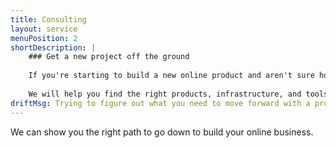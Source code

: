 ```yaml
---
title: Consulting
layout: service
menuPosition: 2
shortDescription: |
    ### Get a new project off the ground
    
    If you're starting to build a new online product and aren't sure how to get started, we will make sure you have a solid plan to move forward.
    
    We will help you find the right products, infrastructure, and tools to move your project forward with the greatest possibility of success.
driftMsg: Trying to figure out what you need to move forward with a project? What can I do for you?
---
```


<p>We can show you the right path to go down to build your online business.</p>
